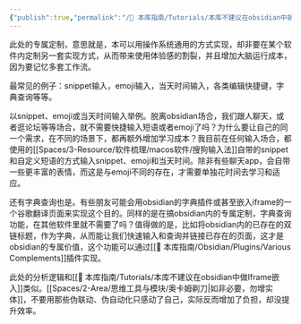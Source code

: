 ```yaml
---
{"publish":true,"permalink":"/🧰 本库指南/Tutorials/本库不建议在obsidian中搞专属定制.md","title":"本库不建议在obsidian中搞专属定制","created":"2022-09-07","modified":"2023-03-14","published":"2025-07-07T17:10:23.996+08:00","cssclasses":""}
---
```


此处的专属定制，意思就是，本可以用操作系统通用的方式实现，却非要在某个软件内定制另一套实现方式，从而带来使用体验感的割裂，并且增加大脑运行成本，因为要记忆多套工作流。

最常见的例子：snippet输入，emoji输入，当天时间输入，各类编辑快捷键，字典查询等等。

以snippet、emoji或当天时间输入举例。脱离obsidian场合，我们跟人聊天，或者逛论坛等等场合，就不需要快捷输入短语或者emoji了吗？为什么要让自己的同一个需求，在不同的场景下，都再额外增加学习成本？我目前在任何输入场合，都使用的[[Spaces/3-Resource/软件梳理/macos软件/搜狗输入法]]自带的snippet和自定义短语的方式输入snippet、emoji和当天时间。除非有些聊天app，会自带一些更丰富的表情，而这是与emoji不同的存在，才需要单独花时间去学习和适应。

还有字典查询也是。有些朋友可能会用obsidian的字典插件或甚至嵌入iframe的一个谷歌翻译页面来实现这个目的。同样的是在搞obsidian内的专属定制，字典查询功能，在其他软件里就不需要了吗？值得做的是，比如将obsidian内的已存在的双链标题，作为字典，从而能让我们快速输入和查询并链接已存在的页面，这才是obsidian的专属价值，这个功能可以通过[[🧰 本库指南/Obsidian/Plugins/Various Complements]]插件实现。

此处的分析逻辑和[[🧰 本库指南/Tutorials/本库不建议在obsidian中做Iframe嵌入]]类似。[[Spaces/2-Area/思维工具与模块/奥卡姆剃刀\|如非必要，勿增实体]]，不要用那些伪联动、伪自动化只感动了自己，实际反而增加了负担，却没提升效率。
